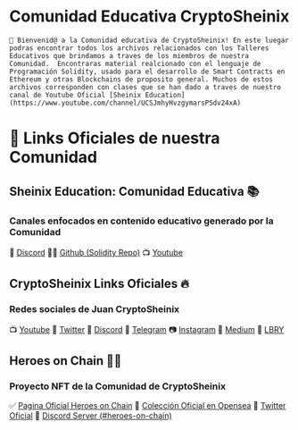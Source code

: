 # Comunidad Educativa CryptoSheinix

`👋 Bienvenid@ a la Comunidad educativa de CryptoSheinix! En este luegar podras encontrar todos los archivos relacionados con los Talleres Educativos que brindamos a traves de los miembros de nuestra Comunidad. 
Encontraras material realcionado con el lenguaje de Programación Solidity, usado para el desarrollo de Smart Contracts en Ethereum y otras Blockchains de proposito general. Muchos de estos archivos corresponden con clases que se han dado a traves de nuestro canal de Youtube Oficial [Sheinix Education](https://www.youtube.com/channel/UCSJmhyHvzgymarsPSdv24xA)
`

# 🔗 Links Oficiales de nuestra Comunidad

## Sheinix Education: Comunidad Educativa 📚
### Canales enfocados en contenido educativo generado por la Comunidad

💬 [Discord](https://discord.gg/y9QuKn2bRs)
👩‍💻 [Github (Solidity Repo)](https://github.com/cryptosheinix/community-solidity)
📺 [Youtube](https://www.youtube.com/channel/UCSJmhyHvzgymarsPSdv24xA)


## CryptoSheinix Links Oficiales 🔥
### Redes sociales de Juan CryptoSheinix

📺 [Youtube](https://www.youtube.com/c/CryptoSheinix)
🐥 [Twitter](https://twitter.com/sheinix)
💬 [Discord](https://discord.gg/y9QuKn2bRs)
💬 [Telegram](https://t.me/cryptosheinixchat)
📷 [Instagram](https://www.instagram.com/crypto.sheinix/)
📖 [Medium](https://medium.com/@sheinix)
📙 [LBRY](https://open.lbry.com/@CryptoSheinix:d)


## Heroes on Chain 🦸‍♀️
### Proyecto NFT de la Comunidad de CryptoSheinix

✅ [Pagina Oficial Heroes on Chain](https://heroesonchain.com/)
🧸 [Colección Oficial en Opensea](https://opensea.io/collection/heroes-on-chain)
🐥 [Twitter Oficial](https://twitter.com/heroesonchain)
💬 [Discord Server (#heroes-on-chain)](https://discord.gg/y9QuKn2bRs)